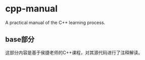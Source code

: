 # cpp-manual
A practical manual of the C++ learning process.
## base部分
这部分内容是基于侯捷老师的C++课程，对其源代码进行了注释解读。

